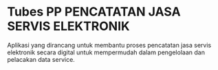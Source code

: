 # Tubes PP PENCATATAN JASA SERVIS ELEKTRONIK


Aplikasi yang dirancang untuk  membantu proses pencatatan jasa servis elektronik secara digital untuk  mempermudah dalam pengelolaan dan pelacakan data service.

